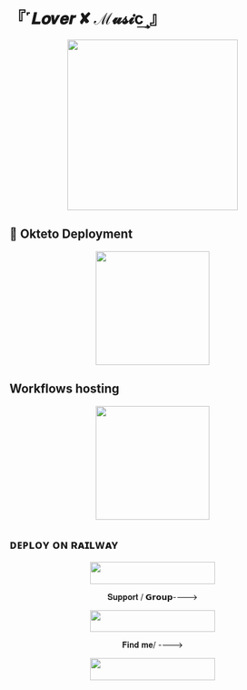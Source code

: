 <h1 align="centre"> 『˹𝑳𝒐𝒗𝒆𝒓 ✘ ℳ𝓾𝓼𝓲c͢˼』</h1>


<p align="center"><a href="_"><img src="https://images.app.goo.gl/jt66WMjSWkygMwWq6" width="300"></a></p>
<p align="center">




## 🚀 Okteto Deployment

<p align="center"><a href="https://cloud.okteto.com/deploy?repository=_"><img src="https://img.shields.io/badge/Deploy%20To%20Okteto-informational?style=for-the-badge&logo=Okteto" width="200""/></a>

## Workflows hosting

<p align="center"><a href="https://github.com/new/import"><img src="https://img.shields.io/badge/Workflow%20Deploy-black?style=for-the-badge&logo=github" width="200""/></a>


## ᴅᴇᴘʟᴏʏ ᴏɴ ʀᴀɪʟᴡᴀʏ

<p align="center"><a href="https://railway.app/new/template?template=https://github.com/ITZ-ZAID/Music-Deploy&envs=SESSION_NAME,BOT_TOKEN,GROUP_SUPPORT,UPDATES_CHANNEL,API_ID,API_HASH,SUDO_USERS,DURATION_LIMIT"> <img src="https://img.shields.io/badge/Deploy%20To%20Railway-black?style=for-the-badge&logo=railway" width="220" height="38.45"/></a></p>






<p align="center">𝐒𝐮𝐩𝐩𝐨𝐫𝐭 / 𝗚𝗿𝗼𝘂𝗽----> </p>

<p align="center"><a href="https://t.me/The_chatting"><img src="https://img.shields.io/badge/𝐒𝐮𝐩𝐩𝐨𝐫𝐭-black?&style=for-the-badge&logo=telegram" width="220" height="38.45"></a></p>

<p align="center">𝐅𝐢𝐧𝐝 𝐦𝐞/ ----> </p>


<p align="center"><a href="https://t.me/SAXON_OP"><img src="https://img.shields.io/badge/ 𝐎𝐰𝐧𝐞𝐫-black?&style=for-the-badge&logo=telegram" width="220" height="38.45"></a></p>

#
